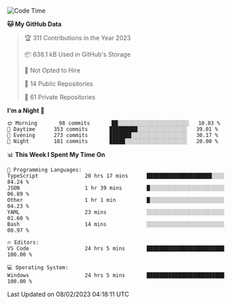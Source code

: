 <!--START_SECTION:waka-->
![Code Time](http://img.shields.io/badge/Code%20Time-3%2C599%20hrs%2030%20mins-blue)

**🐱 My GitHub Data** 

> 🏆 311 Contributions in the Year 2023
 > 
> 📦 638.1 kB Used in GitHub's Storage 
 > 
> 🚫 Not Opted to Hire
 > 
> 📜 14 Public Repositories 
 > 
> 🔑 61 Private Repositories  
 > 
**I'm a Night 🦉** 

```text
🌞 Morning       98 commits       ██░░░░░░░░░░░░░░░░░░░░░░░   10.83 % 
🌆 Daytime      353 commits       █████████░░░░░░░░░░░░░░░░   39.01 % 
🌃 Evening      273 commits       ███████░░░░░░░░░░░░░░░░░░   30.17 % 
🌙 Night        181 commits       █████░░░░░░░░░░░░░░░░░░░░   20.00 % 

```


📊 **This Week I Spent My Time On** 

```text
💬 Programming Languages: 
TypeScript               20 hrs 17 mins      █████████████████████░░░░   84.24 % 
JSON                     1 hr 39 mins        █░░░░░░░░░░░░░░░░░░░░░░░░   06.89 % 
Other                    1 hr 1 min          █░░░░░░░░░░░░░░░░░░░░░░░░   04.23 % 
YAML                     23 mins             ░░░░░░░░░░░░░░░░░░░░░░░░░   01.60 % 
Bash                     14 mins             ░░░░░░░░░░░░░░░░░░░░░░░░░   00.97 % 

🔥 Editors: 
VS Code                  24 hrs 5 mins       █████████████████████████   100.00 % 

💻 Operating System: 
Windows                  24 hrs 5 mins       █████████████████████████   100.00 % 

```


 Last Updated on 08/02/2023 04:18:11 UTC
<!--END_SECTION:waka-->

